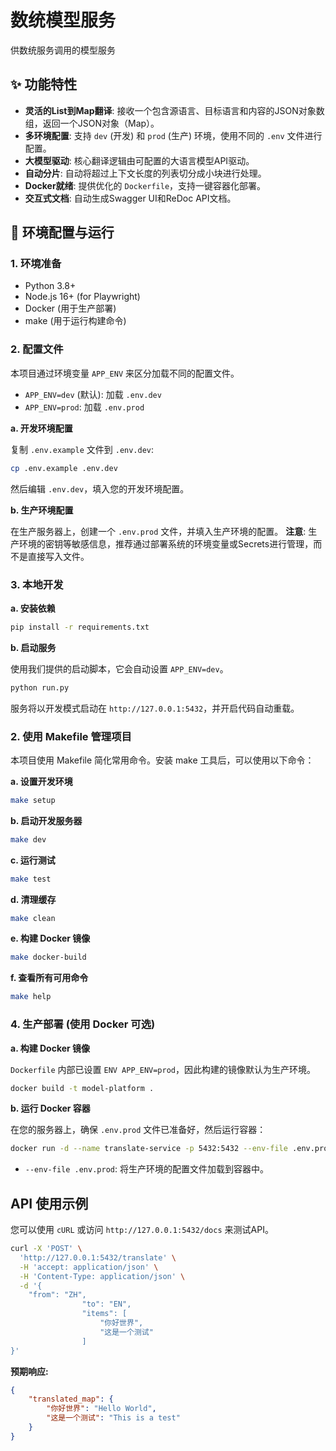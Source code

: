 # 数统模型服务

供数统服务调用的模型服务

## ✨ 功能特性

- **灵活的List到Map翻译**: 接收一个包含源语言、目标语言和内容的JSON对象数组，返回一个JSON对象（Map）。
- **多环境配置**: 支持 `dev` (开发) 和 `prod` (生产) 环境，使用不同的 `.env` 文件进行配置。
- **大模型驱动**: 核心翻译逻辑由可配置的大语言模型API驱动。
- **自动分片**: 自动将超过上下文长度的列表切分成小块进行处理。
- **Docker就绪**: 提供优化的 `Dockerfile`，支持一键容器化部署。
- **交互式文档**: 自动生成Swagger UI和ReDoc API文档。

## 🚀 环境配置与运行

### 1. 环境准备

- Python 3.8+
- Node.js 16+ (for Playwright)
- Docker (用于生产部署)
- make (用于运行构建命令)

### 2. 配置文件

本项目通过环境变量 `APP_ENV` 来区分加载不同的配置文件。

- `APP_ENV=dev` (默认): 加载 `.env.dev`
- `APP_ENV=prod`: 加载 `.env.prod`

**a. 开发环境配置**

复制 `.env.example` 文件到 `.env.dev`:
```bash
cp .env.example .env.dev
```
然后编辑 `.env.dev`，填入您的开发环境配置。

**b. 生产环境配置**

在生产服务器上，创建一个 `.env.prod` 文件，并填入生产环境的配置。
**注意**: 生产环境的密钥等敏感信息，推荐通过部署系统的环境变量或Secrets进行管理，而不是直接写入文件。

### 3. 本地开发

**a. 安装依赖**
```bash
pip install -r requirements.txt
```

**b. 启动服务**

使用我们提供的启动脚本，它会自动设置 `APP_ENV=dev`。
```bash
python run.py
```
服务将以开发模式启动在 `http://127.0.0.1:5432`，并开启代码自动重载。

### 2. 使用 Makefile 管理项目
本项目使用 Makefile 简化常用命令。安装 make 工具后，可以使用以下命令：

**a. 设置开发环境**
```bash
make setup
```

**b. 启动开发服务器**
```bash
make dev
```

**c. 运行测试**
```bash
make test
```

**d. 清理缓存**
```bash
make clean
```

**e. 构建 Docker 镜像**
```bash
make docker-build
```

**f. 查看所有可用命令**
```bash
make help
```

### 4. 生产部署 (使用 Docker 可选)

**a. 构建 Docker 镜像**

`Dockerfile` 内部已设置 `ENV APP_ENV=prod`，因此构建的镜像默认为生产环境。
```bash
docker build -t model-platform .
```

**b. 运行 Docker 容器**

在您的服务器上，确保 `.env.prod` 文件已准备好，然后运行容器：
```bash
docker run -d --name translate-service -p 5432:5432 --env-file .env.prod model-platform
```
- `--env-file .env.prod`: 将生产环境的配置文件加载到容器中。

##  API 使用示例

您可以使用 `cURL` 或访问 `http://127.0.0.1:5432/docs` 来测试API。

```bash
curl -X 'POST' \
  'http://127.0.0.1:5432/translate' \
  -H 'accept: application/json' \
  -H 'Content-Type: application/json' \
  -d '{
    "from": "ZH",
                "to": "EN",
                "items": [
                    "你好世界",
                    "这是一个测试"
                ]
}'
```

**预期响应:**
```json
{
    "translated_map": {
        "你好世界": "Hello World",
        "这是一个测试": "This is a test"
    }
}
```